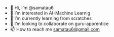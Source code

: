 - 👋 Hi, I’m @samatau6
- 👀 I’m interested in AI-Machine Learnig
- 🌱 I’m currently learning from scratches
- 💞️ I’m looking to collaborate on guru-apprentice
- 📫 How to reach me samatau6@gmail.com

<!---
samatau6/samatau6 is a ✨ special ✨ repository because its `README.md` (this file) appears on your GitHub profile.
You can click the Preview link to take a look at your changes.
--->
